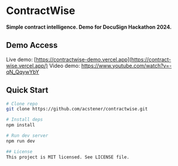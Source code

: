 # ContractWise

**Simple contract intelligence. Demo for DocuSign Hackathon 2024.**

## Demo Access
Live demo: [https://contractwise-demo.vercel.app](https://contract-wise.vercel.app/)
Video demo: https://www.youtube.com/watch?v=-qN_QqywYbY

## Quick Start

```bash
# Clone repo
git clone https://github.com/acstener/contractwise.git

# Install deps
npm install

# Run dev server
npm run dev

## License
This project is MIT licensed. See LICENSE file.
